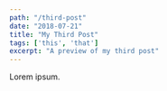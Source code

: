 ```yaml
---
path: "/third-post"
date: "2018-07-21"
title: "My Third Post" 
tags: ['this', 'that']
excerpt: "A preview of my third post" 
---
```

Lorem ipsum.